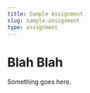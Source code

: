 ```yaml
---
title: Sample Assignment
slug: sample-assignment
type: assignment
---
```


# Blah Blah

Something goes here.
